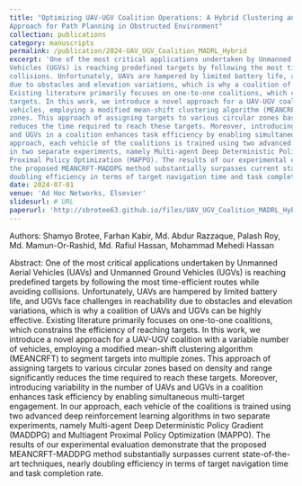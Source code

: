 ```yaml
---
title: "Optimizing UAV-UGV Coalition Operations: A Hybrid Clustering and Multi-Agent Reinforcement Learning
Approach for Path Planning in Obstructed Environment"
collection: publications
category: manuscripts
permalink: /publication/2024-UAV_UGV_Coalition_MADRL_Hybrid
excerpt: 'One of the most critical applications undertaken by Unmanned Aerial Vehicles (UAVs) and Unmanned Ground
Vehicles (UGVs) is reaching predefined targets by following the most time-efficient routes while avoiding
collisions. Unfortunately, UAVs are hampered by limited battery life, and UGVs face challenges in reachability
due to obstacles and elevation variations, which is why a coalition of UAVs and UGVs can be highly effective.
Existing literature primarily focuses on one-to-one coalitions, which constrains the efficiency of reaching
targets. In this work, we introduce a novel approach for a UAV-UGV coalition with a variable number of
vehicles, employing a modified mean-shift clustering algorithm (MEANCRFT) to segment targets into multiple
zones. This approach of assigning targets to various circular zones based on density and range significantly
reduces the time required to reach these targets. Moreover, introducing variability in the number of UAVs
and UGVs in a coalition enhances task efficiency by enabling simultaneous multi-target engagement. In our
approach, each vehicle of the coalitions is trained using two advanced deep reinforcement learning algorithms
in two separate experiments, namely Multi-agent Deep Deterministic Policy Gradient (MADDPG) and Multiagent
Proximal Policy Optimization (MAPPO). The results of our experimental evaluation demonstrate that
the proposed MEANCRFT-MADDPG method substantially surpasses current state-of-the-art techniques, nearly
doubling efficiency in terms of target navigation time and task completion rate.'
date: 2024-07-01
venue: 'Ad Hoc Networks, Elsevier'
slidesurl: # URL
paperurl: 'http://sbrotee63.github.io/files/UAV_UGV_Coalition_MADRL_Hybrid_Shamyo_Brotee.pdf'
---
```

Authors: Shamyo Brotee, Farhan Kabir, Md. Abdur Razzaque, Palash Roy,
Md. Mamun-Or-Rashid, Md. Rafiul Hassan, Mohammad Mehedi Hassan

Abstract: One of the most critical applications undertaken by Unmanned Aerial Vehicles (UAVs) and Unmanned Ground
Vehicles (UGVs) is reaching predefined targets by following the most time-efficient routes while avoiding
collisions. Unfortunately, UAVs are hampered by limited battery life, and UGVs face challenges in reachability
due to obstacles and elevation variations, which is why a coalition of UAVs and UGVs can be highly effective.
Existing literature primarily focuses on one-to-one coalitions, which constrains the efficiency of reaching
targets. In this work, we introduce a novel approach for a UAV-UGV coalition with a variable number of
vehicles, employing a modified mean-shift clustering algorithm (MEANCRFT) to segment targets into multiple
zones. This approach of assigning targets to various circular zones based on density and range significantly
reduces the time required to reach these targets. Moreover, introducing variability in the number of UAVs
and UGVs in a coalition enhances task efficiency by enabling simultaneous multi-target engagement. In our
approach, each vehicle of the coalitions is trained using two advanced deep reinforcement learning algorithms
in two separate experiments, namely Multi-agent Deep Deterministic Policy Gradient (MADDPG) and Multiagent
Proximal Policy Optimization (MAPPO). The results of our experimental evaluation demonstrate that
the proposed MEANCRFT-MADDPG method substantially surpasses current state-of-the-art techniques, nearly
doubling efficiency in terms of target navigation time and task completion rate.